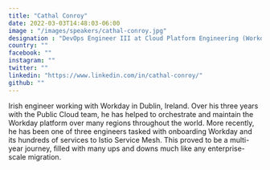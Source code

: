 ```yaml
---
title: "Cathal Conroy"
date: 2022-03-03T14:48:03-06:00
image : "/images/speakers/cathal-conroy.jpg"
designation : "DevOps Engineer III at Cloud Platform Engineering (Workday)"
country: ""
facebook: ""
instagram: ""
twitter: ""
linkedin: "https://www.linkedin.com/in/cathal-conroy/"
github: ""
---
```


Irish engineer working with Workday in Dublin, Ireland. Over his three years with the Public Cloud team, he has helped to orchestrate and maintain the Workday platform over many regions throughout the world. More recently, he has been one of three engineers tasked with onboarding Workday and its hundreds of services to Istio Service Mesh. This proved to be a multi-year journey, filled with many ups and downs much like any enterprise-scale migration.
